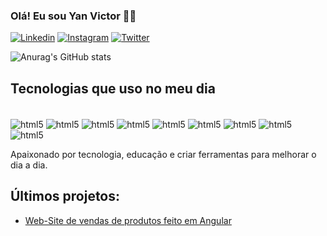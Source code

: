 ### Olá! Eu sou Yan Victor 👋🏽

[![Linkedin](https://img.shields.io/badge/LinkedIn-0077B5?style=for-the-badge&logo=linkedin&logoColor=white)](https://www.linkedin.com/in/yan-nascimento-a12688227/)
[![Instagram](https://img.shields.io/badge/Instagram-E4405F?style=for-the-badge&logo=instagram&logoColor=white)](https://www.instagram.com/yanvictoraraujo/)
[![Twitter](https://img.shields.io/badge/Twitter-1DA1F2?style=for-the-badge&logo=twitter&logoColor=white)](https://twitter.com/kaisafadx)

![Anurag's GitHub stats](https://github-readme-stats.vercel.app/api?username=kagoboy&show_icons=true&theme=tokyonight)

## Tecnologias que uso no meu dia
<div style="display: inline_block"><br/>
    <img align="center" alt="html5" src="https://img.shields.io/badge/HTML5-E34F26?style=for-the-badge&logo=html5&logoColor=white">
    <img align="center" alt="html5" src="https://img.shields.io/badge/TypeScript-007ACC?style=for-the-badge&logo=typescript&logoColor=white">
    <img align="center" alt="html5" src="https://img.shields.io/badge/Java-ED8B00?style=for-the-badge&logo=openjdk&logoColor=white">
    <img align="center" alt="html5" src="https://img.shields.io/badge/C%23-239120?style=for-the-badge&logo=c-sharp&logoColor=white">
    <img align="center" alt="html5" src="https://img.shields.io/badge/PHP-777BB4?style=for-the-badge&logo=php&logoColor=white">
    <img align="center" alt="html5" src="https://img.shields.io/badge/Node.js-43853D?style=for-the-badge&logo=node.js&logoColor=white">
    <img align="center" alt="html5" src="https://img.shields.io/badge/Angular-DD0031?style=for-the-badge&logo=angular&logoColor=white">
    <img align="center" alt="html5" src="https://img.shields.io/badge/Bootstrap-563D7C?style=for-the-badge&logo=bootstrap&logoColor=white">
    <img align="center" alt="html5" src="https://img.shields.io/badge/MySQL-00000F?style=for-the-badge&logo=mysql&logoColor=white">
</div>

Apaixonado por tecnologia, educação e criar ferramentas para melhorar o dia a dia.


## Últimos projetos:
- [Web-Site de vendas de produtos feito em Angular](https://kagoboy.github.io/yan-computers/)
